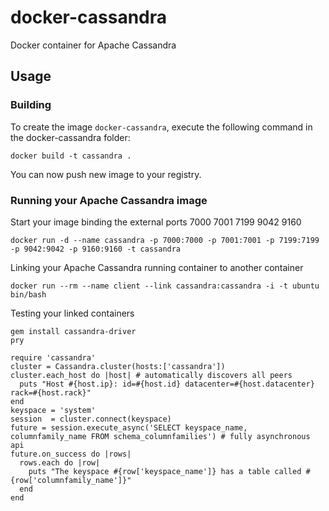 # docker-cassandra
Docker container for Apache Cassandra


## Usage

### Building
To create the image `docker-cassandra`, execute the following command in the docker-cassandra folder:

    docker build -t cassandra .

You can now push new image to your registry.


### Running your Apache Cassandra image
Start your image binding the external ports 7000 7001 7199 9042 9160

    docker run -d --name cassandra -p 7000:7000 -p 7001:7001 -p 7199:7199 -p 9042:9042 -p 9160:9160 -t cassandra

Linking your Apache Cassandra running container to another container

	docker run --rm --name client --link cassandra:cassandra -i -t ubuntu bin/bash

Testing your linked containers

	gem install cassandra-driver
	pry
	
	require 'cassandra'
	cluster = Cassandra.cluster(hosts:['cassandra'])
	cluster.each_host do |host| # automatically discovers all peers
	  puts "Host #{host.ip}: id=#{host.id} datacenter=#{host.datacenter} rack=#{host.rack}"
	end
	keyspace = 'system'
	session  = cluster.connect(keyspace)
	future = session.execute_async('SELECT keyspace_name, columnfamily_name FROM schema_columnfamilies') # fully asynchronous api
	future.on_success do |rows|
	  rows.each do |row|
	    puts "The keyspace #{row['keyspace_name']} has a table called #{row['columnfamily_name']}"
	  end
	end

